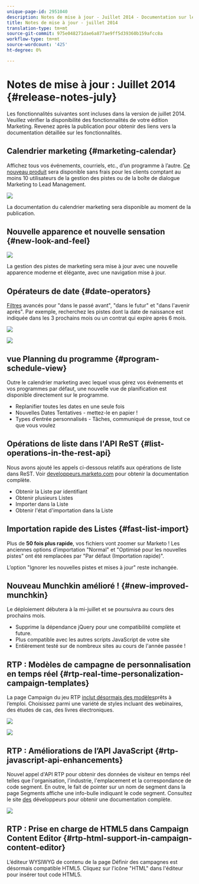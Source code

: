 ```yaml
---
unique-page-id: 2951040
description: Notes de mise à jour - Juillet 2014 - Documentation sur le marketing - Documentation du produit
title: Notes de mise à jour - juillet 2014
translation-type: tm+mt
source-git-commit: 975e048271dae6a877ae9ff5d39360b159afcc8a
workflow-type: tm+mt
source-wordcount: '425'
ht-degree: 0%

---
```



# Notes de mise à jour : Juillet 2014 {#release-notes-july}

Les fonctionnalités suivantes sont incluses dans la version de juillet 2014. Veuillez vérifier la disponibilité des fonctionnalités de votre édition Marketing. Revenez après la publication pour obtenir des liens vers la documentation détaillée sur les fonctionnalités.

## Calendrier marketing {#marketing-calendar}

Affichez tous vos événements, courriels, etc., d’un programme à l’autre. [Ce nouveau produit](/help/marketo/product-docs/core-marketo-concepts/marketing-calendar/understanding-the-calendar/navigating-the-marketing-calendar.md) sera disponible sans frais pour les clients comptant au moins 10 utilisateurs de la gestion des pistes ou de la boîte de dialogue Marketing to Lead Management.

![](assets/image2014-9-22-14-3a22-3a27.png)

La documentation du calendrier marketing sera disponible au moment de la publication.

## Nouvelle apparence et nouvelle sensation {#new-look-and-feel}

![](assets/image2014-9-22-14-3a22-3a47.png)

La gestion des pistes de marketing sera mise à jour avec une nouvelle apparence moderne et élégante, avec une navigation mise à jour.

## Opérateurs de date {#date-operators}

[Filtres](/help/marketo/product-docs/core-marketo-concepts/smart-lists-and-static-lists/creating-a-smart-list/smart-list-filter-operators-glossary.md) avancés pour &quot;dans le passé avant&quot;, &quot;dans le futur&quot; et &quot;dans l&#39;avenir après&quot;. Par exemple, recherchez les pistes dont la date de naissance est indiquée dans les 3 prochains mois ou un contrat qui expire après 6 mois.

![](assets/image2014-9-22-14-3a23-3a56.png)

![](assets/image2014-9-22-14-3a24-3a39.png)

## vue Planning du programme {#program-schedule-view}

Outre le calendrier marketing avec lequel vous gérez vos événements et vos programmes par défaut, une nouvelle vue de planification est disponible directement sur le programme.

* Replanifier toutes les dates en une seule fois
* Nouvelles Dates Tentatives - mettez-le en papier !
* Types d’entrée personnalisés - Tâches, communiqué de presse, tout ce que vous voulez

## Opérations de liste dans l&#39;API ReST {#list-operations-in-the-rest-api}

Nous avons ajouté les appels ci-dessous relatifs aux opérations de liste dans ReST. Voir [developpeurs.marketo.com](http://developers.marketo.com/documentation/rest/) pour obtenir la documentation complète.

* Obtenir la Liste par identifiant
* Obtenir plusieurs Listes
* Importer dans la Liste
* Obtenir l&#39;état d&#39;importation dans la Liste

## Importation rapide des Listes {#fast-list-import}

Plus de **50 fois plus rapide**, vos fichiers vont zoomer sur Marketo ! Les anciennes options d’importation &quot;Normal&quot; et &quot;Optimisé pour les nouvelles pistes&quot; ont été remplacées par &quot;Par défaut (Importation rapide)&quot;.

L’option &quot;Ignorer les nouvelles pistes et mises à jour&quot; reste inchangée.

## Nouveau Munchkin amélioré ! {#new-improved-munchkin}

Le déploiement débutera à la mi-juillet et se poursuivra au cours des prochains mois.

* Supprime la dépendance jQuery pour une compatibilité complète et future.
* Plus compatible avec les autres scripts JavaScript de votre site
* Entièrement testé sur de nombreux sites au cours de l&#39;année passée !

## RTP : Modèles de campagne de personnalisation en temps réel {#rtp-real-time-personalization-campaign-templates}

La page Campaign du jeu RTP [inclut désormais des modèles](/help/marketo/product-docs/web-personalization/using-templates/using-templates-to-create-web-campaigns.md)prêts à l’emploi. Choisissez parmi une variété de styles incluant des webinaires, des études de cas, des livres électroniques.

![](assets/image2014-9-22-14-3a25-3a13.png)

![](assets/image2014-9-22-14-3a25-3a47.png)

## RTP : Améliorations de l’API JavaScript {#rtp-javascript-api-enhancements}

Nouvel appel d&#39;API RTP pour obtenir des données de visiteur en temps réel telles que l&#39;organisation, l&#39;industrie, l&#39;emplacement et la correspondance de code segment. En outre, le fait de pointer sur un nom de segment dans la page Segments affiche une info-bulle indiquant le code segment. Consultez le site [des](http://developers.marketo.com/documentation/websites/rtp-js-api/) développeurs pour obtenir une documentation complète.

![](assets/image2014-9-22-14-3a26-3a11.png)

## RTP : Prise en charge de HTML5 dans Campaign Content Editor {#rtp-html-support-in-campaign-content-editor}

L’éditeur WYSIWYG de contenu de la page Définir des campagnes est désormais compatible HTML5. Cliquez sur l&#39;icône &quot;HTML&quot; dans l&#39;éditeur pour insérer tout code HTML5.
